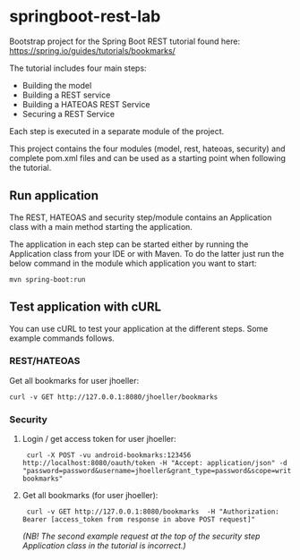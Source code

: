 # springboot-rest-lab
Bootstrap project for the Spring Boot REST tutorial found here: https://spring.io/guides/tutorials/bookmarks/

The tutorial includes four main steps:

* Building the model
* Building a REST service
* Building a HATEOAS REST Service
* Securing a REST Service

Each step is executed in a separate module of the project.

This project contains the four modules (model, rest, hateoas, security) and complete pom.xml files and can be used as
a starting point when following the tutorial.

## Run application
The REST, HATEOAS and security step/module contains an Application class with a main method starting the application.

The application in each step can be started either by running the Application class from your IDE or with Maven. To do
the latter just run the below command in the module which application you want to start:

    mvn spring-boot:run

## Test application with cURL
You can use cURL to test your application at the different steps. Some example commands follows.

### REST/HATEOAS

Get all bookmarks for user jhoeller:

    curl -v GET http://127.0.0.1:8080/jhoeller/bookmarks

### Security

1. Login / get access token for user jhoeller:

        curl -X POST -vu android-bookmarks:123456 http://localhost:8080/oauth/token -H "Accept: application/json" -d "password=password&username=jhoeller&grant_type=password&scope=write&client_secret=123456&client_id=android-bookmarks"

2. Get all bookmarks (for user jhoeller):

        curl -v GET http://127.0.0.1:8080/bookmarks  -H "Authorization: Bearer [access_token from response in above POST request]"

    *(NB! The second example request at the top of the security step Application class in the tutorial is incorrect.)*
